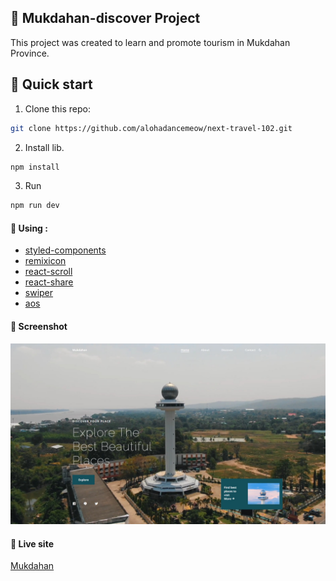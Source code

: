 ## 📌 Mukdahan-discover Project

This project was created to learn and promote tourism in Mukdahan Province.

## 🚀 Quick start

1. Clone this repo:

```bash
git clone https://github.com/alohadancemeow/next-travel-102.git
```

2. Install lib.

```bash
npm install
```

3. Run

```bash
npm run dev
```

#### :memo: Using :

- [styled-components](https://styled-components.com/)
- [remixicon](https://remixicon.com/)
- [react-scroll](https://www.npmjs.com/package/react-scroll)
- [react-share](https://www.npmjs.com/package/react-share)
- [swiper](https://swiperjs.com/)
- [aos](https://michalsnik.github.io/aos/)

#### :tada: Screenshot

![image](public/screenshot.jpeg)

#### :wave: Live site

[Mukdahan](https://mukdahan-travel.netlify.app/)
